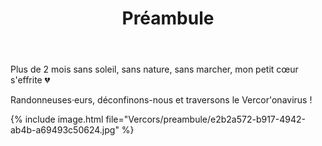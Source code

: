 ﻿---
title: "Préambule"
permalink: /Vercors/preambule/
sidebar:
  nav: "vercors"
---

Plus de 2 mois sans soleil, sans nature, sans marcher, mon petit cœur s'effrite :broken_heart:

Randonneuses·eurs, déconfinons-nous et traversons le Vercor'onavirus !

{% include image.html file="Vercors/preambule/e2b2a572-b917-4942-ab4b-a69493c50624.jpg" %}
